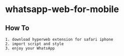# whatsapp-web-for-mobile
## How To
```
1. download hyperweb extension for safari iphone
2. import script and style
3. enjoy your WhatsApp
```
